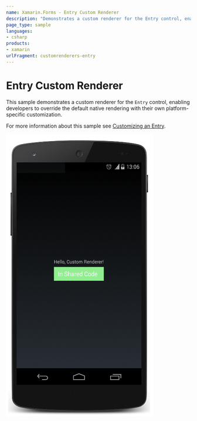 ```yaml
---
name: Xamarin.Forms - Entry Custom Renderer
description: "Demonstrates a custom renderer for the Entry control, enabling developers to override the default native rendering #customrenderer"
page_type: sample
languages:
- csharp
products:
- xamarin
urlFragment: customrenderers-entry
---
```

# Entry Custom Renderer

This sample demonstrates a custom renderer for the `Entry` control, enabling developers to override the default native rendering with their own platform-specific customization.

For more information about this sample see [Customizing an Entry](http://developer.xamarin.com/guides/cross-platform/xamarin-forms/custom-renderer/entry/).

![Entry Custom Renderer application screenshot](Screenshots/01Android.png "Entry Custom Renderer application screenshot")
